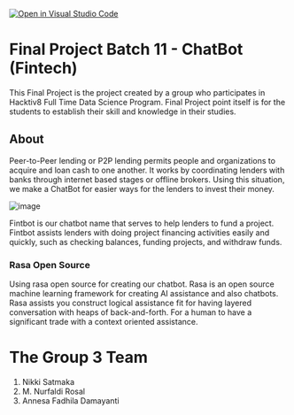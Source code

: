 [![Open in Visual Studio Code](https://classroom.github.com/assets/open-in-vscode-c66648af7eb3fe8bc4f294546bfd86ef473780cde1dea487d3c4ff354943c9ae.svg)](https://classroom.github.com/online_ide?assignment_repo_id=8070902&assignment_repo_type=AssignmentRepo)

# Final Project Batch 11 - ChatBot (Fintech)

This Final Project is the project created by a group who participates in Hacktiv8 Full Time Data Science Program. Final Project point itself is for the students to establish their skill and knowledge in their studies.  

## About

Peer-to-Peer lending or P2P lending permits people and organizations to acquire and loan cash to one another. It works by coordinating lenders with banks through internet based stages or offline brokers. Using this situation, we make a ChatBot for easier ways for the lenders to invest their money.

![image](https://user-images.githubusercontent.com/103393514/177360638-46617789-6fb4-4097-a52f-99b1557efe72.png)

Fintbot is our chatbot name that serves to help lenders to fund a project. Fintbot assists lenders with doing project financing activities easily and quickly, such as checking balances, funding projects, and withdraw funds.

### Rasa Open Source
Using rasa open source for creating our chatbot. Rasa is an open source machine learning framework for creating AI assistance and also chatbots. Rasa assists you construct logical assistance fit for having layered conversation with heaps of back-and-forth. For a human to have a significant trade with a context oriented assistance. 

# The Group 3 Team
1. Nikki Satmaka
2. M. Nurfaldi Rosal
3. Annesa Fadhila Damayanti
